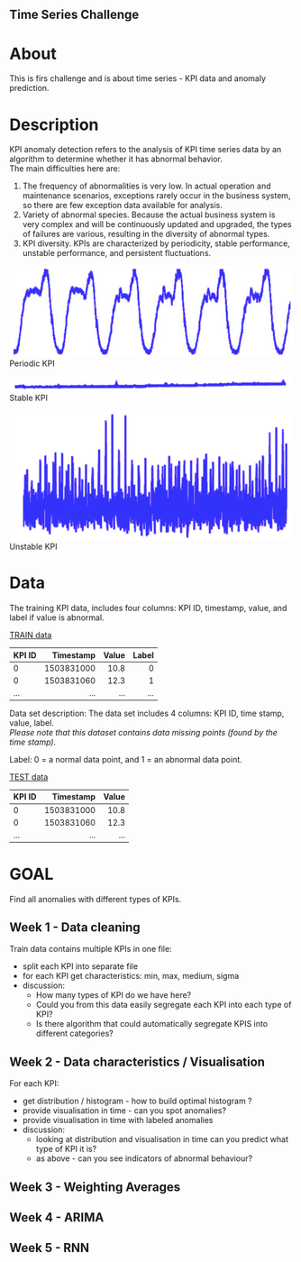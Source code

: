 Time Series Challenge
--------------------

# About 

This is firs challenge and is about time series - KPI data and anomaly prediction.


# Description

KPI anomaly detection refers to the analysis of KPI time series data by an algorithm to determine whether it has abnormal behavior.   
The main difficulties here are:

1. The frequency of abnormalities is very low. In actual operation and maintenance scenarios, exceptions rarely occur in the business system, so there are few exception data available for analysis. 
2. Variety of abnormal species. Because the actual business system is very complex and will be continuously updated and upgraded, the types of failures are various, resulting in the diversity of abnormal types. 
3. KPI diversity. KPIs are characterized by periodicity, stable performance, unstable performance, and persistent fluctuations.

![Periodic KPI](images/02_periodic.png "Periodic KPI")   
Periodic KPI

![Stable KPI](images/03_stable.png "Stable KPI")   
Stable KPI

![Unstable KPI](images/04_unstable.png "Unstable KPI")   
Unstable KPI



# Data

The training KPI data, includes four columns: KPI ID, timestamp, value, and label if value is abnormal.

[TRAIN data](data/train.zip)  

| KPI ID | Timestamp | Value  | Label |
| ------ | ---------:| ------:| -----:|
|0|1503831000|10.8|0|
|0|1503831060|12.3|1|
|...|...|...|...|


Data set description: The data set includes 4 columns: KPI ID, time stamp, value, label.   
*Please note that this dataset contains data missing points (found by the time stamp).*

Label: 0 = a normal data point, and 1 = an abnormal data point.



[TEST data](data/test.zip)    

| KPI ID | Timestamp | Value |
| ------ | ---------:| -----:|
|0|1503831000|10.8|
|0|1503831060|12.3|
|...|...|...|





# GOAL
Find all anomalies with different types of KPIs.

## Week 1 - Data cleaning
Train data contains multiple KPIs in one file:
- split each KPI into separate file
- for each KPI get characteristics: min, max, medium, sigma 
- discussion: 
    - How many types of KPI do we have here?
    - Could you from this data easily segregate each KPI into each type of KPI?
    - Is there algorithm that could automatically segregate KPIS into different categories?  


## Week 2 - Data characteristics / Visualisation
For each KPI:
- get distribution / histogram - how to build optimal histogram ?
- provide visualisation in time - can you spot anomalies?
- provide visualisation in time with labeled anomalies
- discussion:
    - looking at distribution and visualisation in time can you predict what type of KPI it is?
    - as above - can you see indicators of abnormal behaviour?


## Week 3 - Weighting Averages

## Week 4 - ARIMA

## Week 5 - RNN


